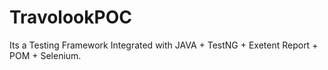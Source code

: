 # TravolookPOC

Its a Testing Framework Integrated with JAVA + TestNG + Exetent Report + POM + Selenium.
 
